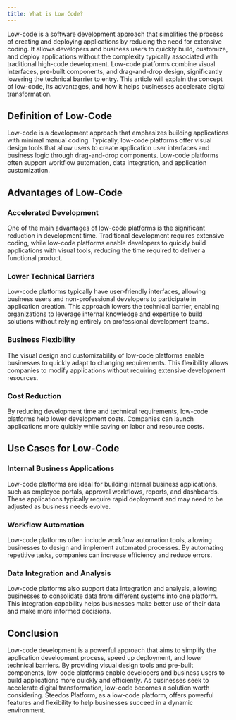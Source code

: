 ```yaml
---
title: What is Low Code?
---
```


Low-code is a software development approach that simplifies the process of creating and deploying applications by reducing the need for extensive coding. It allows developers and business users to quickly build, customize, and deploy applications without the complexity typically associated with traditional high-code development. Low-code platforms combine visual interfaces, pre-built components, and drag-and-drop design, significantly lowering the technical barrier to entry. This article will explain the concept of low-code, its advantages, and how it helps businesses accelerate digital transformation.

## Definition of Low-Code
Low-code is a development approach that emphasizes building applications with minimal manual coding. Typically, low-code platforms offer visual design tools that allow users to create application user interfaces and business logic through drag-and-drop components. Low-code platforms often support workflow automation, data integration, and application customization.

## Advantages of Low-Code
### Accelerated Development
One of the main advantages of low-code platforms is the significant reduction in development time. Traditional development requires extensive coding, while low-code platforms enable developers to quickly build applications with visual tools, reducing the time required to deliver a functional product.

### Lower Technical Barriers
Low-code platforms typically have user-friendly interfaces, allowing business users and non-professional developers to participate in application creation. This approach lowers the technical barrier, enabling organizations to leverage internal knowledge and expertise to build solutions without relying entirely on professional development teams.

### Business Flexibility
The visual design and customizability of low-code platforms enable businesses to quickly adapt to changing requirements. This flexibility allows companies to modify applications without requiring extensive development resources.

### Cost Reduction
By reducing development time and technical requirements, low-code platforms help lower development costs. Companies can launch applications more quickly while saving on labor and resource costs.

## Use Cases for Low-Code
### Internal Business Applications
Low-code platforms are ideal for building internal business applications, such as employee portals, approval workflows, reports, and dashboards. These applications typically require rapid deployment and may need to be adjusted as business needs evolve.

### Workflow Automation
Low-code platforms often include workflow automation tools, allowing businesses to design and implement automated processes. By automating repetitive tasks, companies can increase efficiency and reduce errors.

### Data Integration and Analysis
Low-code platforms also support data integration and analysis, allowing businesses to consolidate data from different systems into one platform. This integration capability helps businesses make better use of their data and make more informed decisions.

## Conclusion
Low-code development is a powerful approach that aims to simplify the application development process, speed up deployment, and lower technical barriers. By providing visual design tools and pre-built components, low-code platforms enable developers and business users to build applications more quickly and efficiently. As businesses seek to accelerate digital transformation, low-code becomes a solution worth considering. Steedos Platform, as a low-code platform, offers powerful features and flexibility to help businesses succeed in a dynamic environment.